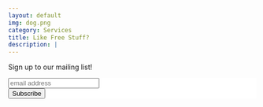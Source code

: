 ```yaml
---
layout: default
img: dog.png
category: Services
title: Like Free Stuff?
description: |
---
```


Sign up to our mailing list!

<!-- Begin MailChimp Signup Form -->
<link href="//cdn-images.mailchimp.com/embedcode/horizontal-slim-10_7.css" rel="stylesheet" type="text/css" />

<style type="text/css">
#mc_embed_signup{background:#fff; clear:left; font:14px Helvetica,Arial,sans-serif; width:100%;}
/* Add your own MailChimp form style overrides in your site stylesheet or in this style block.
We recommend moving this block and the preceding CSS link to the HEAD of your HTML file. */
</style>

<div id="mc_embed_signup">
<form action="//chucklecabinrecords.us15.list-manage.com/subscribe/post?u=4e774b52893afced98ad0614b&amp;id=c93b4b20cd" method="post" id="mc-embedded-subscribe-form" name="mc-embedded-subscribe-form" class="validate" target="_blank" novalidate="">
<div id="mc_embed_signup_scroll">
<label for="mce-EMAIL"></label>
<input type="email" value="" name="EMAIL" class="email" id="mce-EMAIL" placeholder="email address" required="" />
<!-- real people should not fill this in and expect good things - do not remove this or risk form bot signups-->
<div style="position: absolute; left: -5000px;" aria-hidden="true"><input type="text" name="b_4e774b52893afced98ad0614b_c93b4b20cd" tabindex="-1" value="" /></div>
<div class="clear"><input type="submit" value="Subscribe" name="subscribe" id="mc-embedded-subscribe" class="button" /></div>
</div>
</form>
</div>

<!--End mc_embed_signup-->